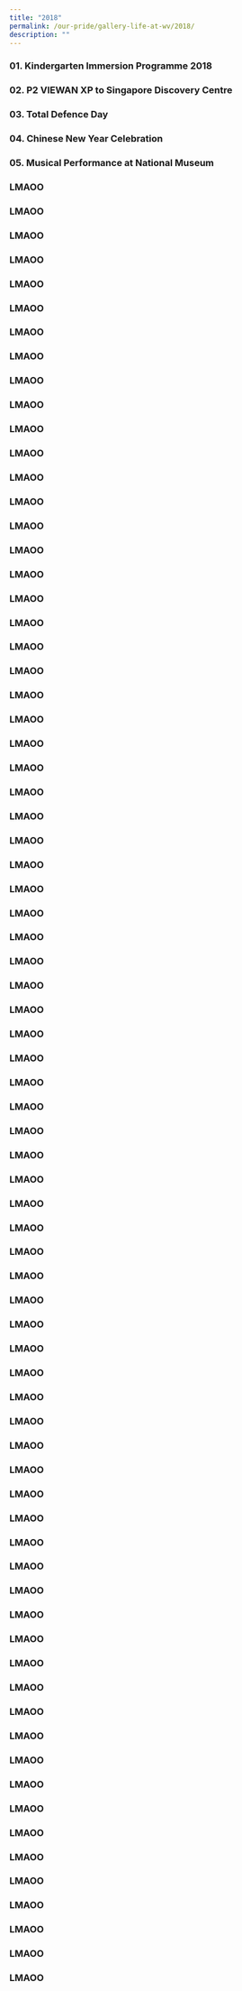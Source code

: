 ```yaml
---
title: "2018"
permalink: /our-pride/gallery-life-at-wv/2018/
description: ""
---
```

### 01. Kindergarten Immersion Programme 2018

### 02. P2 VIEWAN XP to Singapore Discovery Centre

### 03. Total Defence Day

### 04. Chinese New Year Celebration

### 05. Musical Performance at National Museum

### LMAOO

### LMAOO

### LMAOO

### LMAOO

### LMAOO

### LMAOO

### LMAOO

### LMAOO

### LMAOO

### LMAOO

### LMAOO

### LMAOO

### LMAOO

### LMAOO

### LMAOO

### LMAOO

### LMAOO

### LMAOO

### LMAOO

### LMAOO

### LMAOO

### LMAOO

### LMAOO

### LMAOO

### LMAOO

### LMAOO

### LMAOO

### LMAOO

### LMAOO

### LMAOO

### LMAOO

### LMAOO

### LMAOO

### LMAOO

### LMAOO

### LMAOO

### LMAOO

### LMAOO

### LMAOO

### LMAOO

### LMAOO

### LMAOO

### LMAOO

### LMAOO

### LMAOO

### LMAOO

### LMAOO

### LMAOO

### LMAOO

### LMAOO

### LMAOO

### LMAOO

### LMAOO

### LMAOO

### LMAOO

### LMAOO

### LMAOO

### LMAOO

### LMAOO

### LMAOO

### LMAOO

### LMAOO

### LMAOO

### LMAOO

### LMAOO

### LMAOO

### LMAOO

### LMAOO

### LMAOO

### LMAOO

### LMAOO

### LMAOO

### LMAOO

### LMAOO

### LMAOO